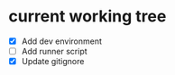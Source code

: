 # current working tree

-   [x] Add dev environment
-   [ ] Add runner script
-   [x] Update gitignore
